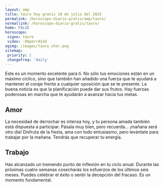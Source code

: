 ```yaml
---
layout: amp
title: tauro hoy gratis 10 de julio del 2025 
permalink: /horoscopo-diario-gratis/amp/tauro/
normallink: /horoscopo-diario-gratis/tauro/
home: FALSE
horoscopo:
 signo: tauro
 video: -DQpmrrAIeU
ogimg: /images/tauro_char.png
sitemap:
 priority: 1
 changefreq: 'daily'
---
```



Este es un momento excelente para ti. No sólo tus emociones están en un máximo cíclico, sino que también han añadido una fuerza que te ayudará a mantener el coraje frente a cualquier oposición que se te presente. La buena noticia es que la planificación puede dar sus frutos. Hay fuerzas poderosas en marcha que te ayudarán a avanzar hacia tus metas.

## Amor

La necesidad de derrochar es intensa hoy, y tu persona amada también está dispuesta a participar. Pásala muy bien, pero recuerda... ¡mañana será otro día! Disfruta de la fiesta, ama con todo entusiasmo, pero levántate para trabajar por la mañana. Tendrás que recuperar tu energía.

## Trabajo

Has alcanzado un tremendo punto de inflexión en tu ciclo anual. Durante las próximas cuatro semanas cosecharás los esfuerzos de los últimos seis meses. Puedes celebrar el éxito o sentir la decepción del fracaso. Es un momento fundamental.
